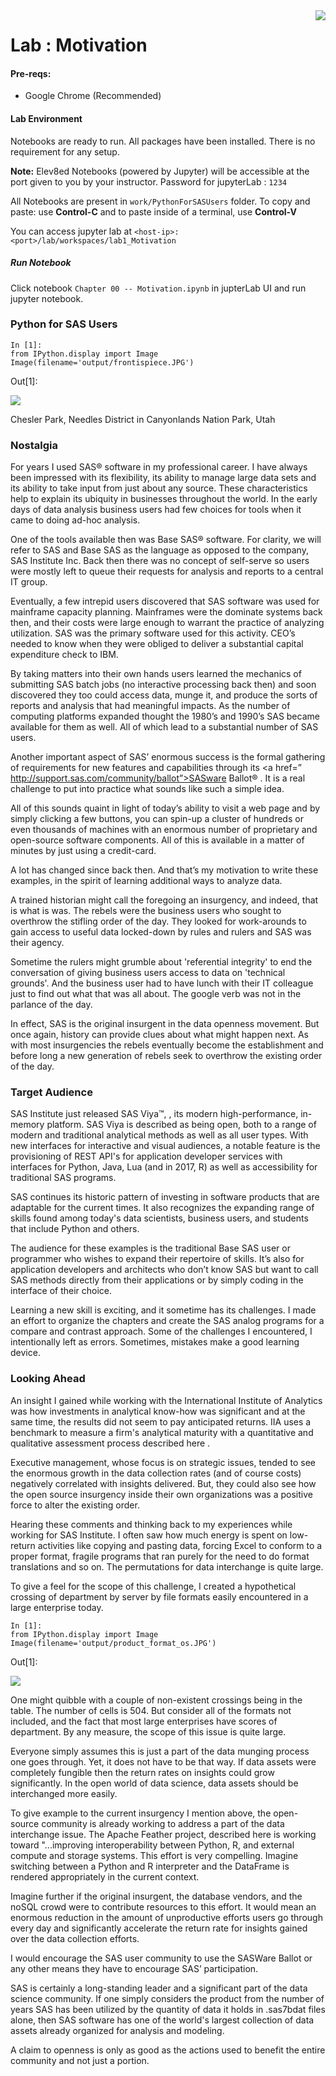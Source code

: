 <img align="right" src="./logo-small.png">

# Lab : Motivation

#### Pre-reqs:
- Google Chrome (Recommended)

#### Lab Environment
Notebooks are ready to run. All packages have been installed. There is no requirement for any setup.

**Note:** Elev8ed Notebooks (powered by Jupyter) will be accessible at the port given to you by your instructor. Password for jupyterLab : `1234`

All Notebooks are present in `work/PythonForSASUsers` folder. To copy and paste: use **Control-C** and to paste inside of a terminal, use **Control-V**

You can access jupyter lab at `<host-ip>:<port>/lab/workspaces/lab1_Motivation`

##### Run Notebook
Click notebook `Chapter 00 -- Motivation.ipynb` in jupterLab UI and run jupyter notebook.

### Python for SAS Users
```
In [1]:
from IPython.display import Image
Image(filename='output/frontispiece.JPG')
```

Out[1]:

![](./images_0/1.jpg)

Chesler Park, Needles District in Canyonlands Nation Park, Utah

### Nostalgia
For years I used SAS® software in my professional career. I have always been impressed with its flexibility, its ability to manage large data sets and its ability to take input from just about any source. These characteristics help to explain its ubiquity in businesses throughout the world. In the early days of data analysis business users had few choices for tools when it came to doing ad-hoc analysis.

One of the tools available then was Base SAS® software. For clarity, we will refer to SAS and Base SAS as the language as opposed to the company, SAS Institute Inc. Back then there was no concept of self-serve so users were mostly left to queue their requests for analysis and reports to a central IT group.

Eventually, a few intrepid users discovered that SAS software was used for mainframe capacity planning. Mainframes were the dominate systems back then, and their costs were large enough to warrant the practice of analyzing utilization. SAS was the primary software used for this activity. CEO’s needed to know when they were obliged to deliver a substantial capital expenditure check to IBM.

By taking matters into their own hands users learned the mechanics of submitting SAS batch jobs (no interactive processing back then) and soon discovered they too could access data, munge it, and produce the sorts of reports and analysis that had meaningful impacts. As the number of computing platforms expanded thought the 1980’s and 1990’s SAS became available for them as well. All of which lead to a substantial number of SAS users.

Another important aspect of SAS’ enormous success is the formal gathering of requirements for new features and capabilities through its <a href=” http://support.sas.com/community/ballot”>SASware Ballot® </a>. It is a real challenge to put into practice what sounds like such a simple idea.

All of this sounds quaint in light of today’s ability to visit a web page and by simply clicking a few buttons, you can spin-up a cluster of hundreds or even thousands of machines with an enormous number of proprietary and open-source software components. All of this is available in a matter of minutes by just using a credit-card.

A lot has changed since back then. And that’s my motivation to write these examples, in the spirit of learning additional ways to analyze data.

A trained historian might call the foregoing an insurgency, and indeed, that is what is was. The rebels were the business users who sought to overthrow the stifling order of the day. They looked for work-arounds to gain access to useful data locked-down by rules and rulers and SAS was their agency.

Sometime the rulers might grumble about 'referential integrity' to end the conversation of giving business users access to data on 'technical grounds'. And the business user had to have lunch with their IT colleague just to find out what that was all about. The google verb was not in the parlance of the day.

In effect, SAS is the original insurgent in the data openness movement. But once again, history can provide clues about what might happen next. As with most insurgencies the rebels eventually become the establishment and before long a new generation of rebels seek to overthrow the existing order of the day.

### Target Audience
SAS Institute just released SAS Viya™, , its modern high-performance, in-memory platform. SAS Viya is described as being open, both to a range of modern and traditional analytical methods as well as all user types. With new interfaces for interactive and visual audiences, a notable feature is the provisioning of REST API's for application developer services with interfaces for Python, Java, Lua (and in 2017, R) as well as accessibility for traditional SAS programs.

SAS continues its historic pattern of investing in software products that are adaptable for the current times. It also recognizes the expanding range of skills found among today's data scientists, business users, and students that include Python and others.

The audience for these examples is the traditional Base SAS user or programmer who wishes to expand their repertoire of skills. It’s also for application developers and architects who don’t know SAS but want to call SAS methods directly from their applications or by simply coding in the interface of their choice.

Learning a new skill is exciting, and it sometime has its challenges. I made an effort to organize the chapters and create the SAS analog programs for a compare and contrast approach. Some of the challenges I encountered, I intentionally left as errors. Sometimes, mistakes make a good learning device.

### Looking Ahead
An insight I gained while working with the International Institute of Analytics was how investments in analytical know-how was significant and at the same time, the results did not seem to pay anticipated returns. IIA uses a benchmark to measure a firm's analytical maturity with a quantitative and qualitative assessment process described here .

Executive management, whose focus is on strategic issues, tended to see the enormous growth in the data collection rates (and of course costs) negatively correlated with insights delivered. But, they could also see how the open source insurgency inside their own organizations was a positive force to alter the existing order.

Hearing these comments and thinking back to my experiences while working for SAS Institute. I often saw how much energy is spent on low-return activities like copying and pasting data, forcing Excel to conform to a proper format, fragile programs that ran purely for the need to do format translations and so on. The permutations for data interchange is quite large.

To give a feel for the scope of this challenge, I created a hypothetical crossing of department by server by file formats easily encountered in a large enterprise today.

```
In [1]:
from IPython.display import Image
Image(filename='output/product_format_os.JPG')
```

Out[1]:

![](./images_0/2.jpg)

One might quibble with a couple of non-existent crossings being in the table. The number of cells is 504. But consider all of the formats not included, and the fact that most large enterprises have scores of department. By any measure, the scope of this issue is quite large.

Everyone simply assumes this is just a part of the data munging process one goes through. Yet, it does not have to be that way. If data assets were completely fungible then the return rates on insights could grow significantly. In the open world of data science, data assets should be interchanged more easily.

To give example to the current insurgency I mention above, the open-source community is already working to address a part of the data interchange issue. The Apache Feather project, described here is working toward "...improving interoperability between Python, R, and external compute and storage systems. This effort is very compelling. Imagine switching between a Python and R interpreter and the DataFrame is rendered appropriately in the current context.

Imagine further if the original insurgent, the database vendors, and the noSQL crowd were to contribute resources to this effort. It would mean an enormous reduction in the amount of unproductive efforts users go through every day and significantly accelerate the return rate for insights gained over the data collection efforts.

I would encourage the SAS user community to use the SASWare Ballot or any other means they have to encourage SAS’ participation.

SAS is certainly a long-standing leader and a significant part of the data science community. If one simply considers the product from the number of years SAS has been utilized by the quantity of data it holds in .sas7bdat files alone, then SAS software has one of the world's largest collection of data assets already organized for analysis and modeling.

A claim to openness is only as good as the actions used to benefit the entire community and not just a portion.

